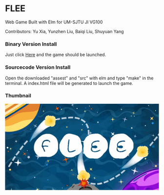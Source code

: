 # FLEE
Web Game Built with Elm for UM-SJTU JI VG100

Contributors: Yu Xia, Yunzhen Liu, Baiqi Liu, Shuyuan Yang

### Binary Version Install
Just click [Here](https://andree-9.github.io/FLEE/) and the game should be launched.
### Sourcecode Version Install
Open the downloaded "assest" and "src" with elm and type "make" in the terminal. A index.html file will be generated to launch the game.  

### Thumbnail
![image info](./doc/thumbnail.jpg)
